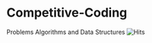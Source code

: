 # Competitive-Coding
Problems Algorithms and Data Structures
![Hits](https://hitcounter.pythonanywhere.com/count/tag.svg?url=https%3A%2F%2Fgithub.com%2FAbhiramReddyD%2FAlgoDS)
